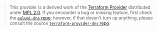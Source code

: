 > This provider is a derived work of the [Terraform Provider](https://github.com/terraform-providers/terraform-provider-dns)
> distributed under [MPL 2.0](https://www.mozilla.org/en-US/MPL/2.0/). If you encounter a bug or missing feature,
> first check the [`pulumi-dns` repo](/issues); however, if that doesn't turn up anything,
> please consult the source [`terraform-provider-dns` repo](https://github.com/terraform-providers/terraform-provider-dns/issues).
